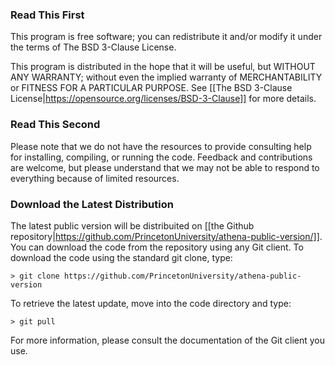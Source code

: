 ### Read This First
This program is free software; you can redistribute it and/or modify it under the terms of The BSD 3-Clause License.

This program is distributed in the hope that it will be useful, but WITHOUT ANY WARRANTY; without even the implied warranty of MERCHANTABILITY or FITNESS FOR A PARTICULAR PURPOSE. See [[The BSD 3-Clause License|https://opensource.org/licenses/BSD-3-Clause]] for more details.

### Read This Second
Please note that we do not have the resources to provide consulting help for installing, compiling, or running the code. Feedback and contributions are welcome, but please understand that we may not be able to respond to everything because of limited resources.

### Download the Latest Distribution
The latest public version will be distribuited on [[the Github repository|https://github.com/PrincetonUniversity/athena-public-version/]]. You can download the code from the repository using any Git client. To download the code using the standard git clone, type:

    > git clone https://github.com/PrincetonUniversity/athena-public-version

To retrieve the latest update, move into the code directory and type:

    > git pull

For more information, please consult the documentation of the Git client you use.
